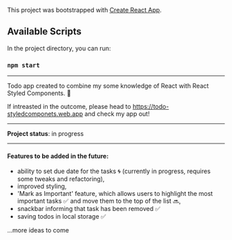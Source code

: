 This project was bootstrapped with [Create React App](https://github.com/facebook/create-react-app).

## Available Scripts

In the project directory, you can run:

### `npm start`

------------

Todo app created to combine my some knowledge of React with React Styled Components. 💅

If intreasted in the outcome, please head to https://todo-styledcomponets.web.app and check my app out!

------------


**Project status**: in progress

------------


#### Features to be added in the future:
- ability to set due date for the tasks 🌀 (currently in progress, requires some tweaks and refactoring),
- improved styling,
- 'Mark as Important' feature, which allows users to highlight the most important tasks ✅ and move them to the top of the list 🔜,
- snackbar informing that task has been removed ✅
- saving todos in local storage ✅

...more ideas to come


